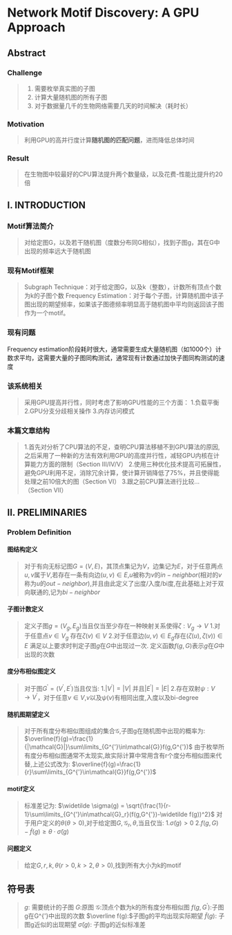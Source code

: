 <script type="text/javascript" src="http://cdn.mathjax.org/mathjax/latest/MathJax.js?config=TeX-AMS-MML_HTMLorMML"></script>
<script type="text/x-mathjax-config">
    MathJax.Hub.Config({ tex2jax: {inlineMath: [['$', '$']]}, messageStyle: "none" });
</script>
# Network Motif Discovery: A GPU Approach

## Abstract
### Challenge
> 1. 需要枚举真实图的子图
> 2. 计算大量随机图的所有子图
> 3. 对于数据量几千的生物网络需要几天的时间解决（耗时长）

### Motivation
> 利用GPU的高并行度计算<b>随机图的匹配问题</b>，进而降低总体时间

### Result
> 在生物图中较最好的CPU算法提升两个数量级，以及花费-性能比提升约20倍

## I. INTRODUCTION
### Motif算法简介
>对给定图G，以及若干随机图（度数分布同G相似），找到子图g，其在G中出现的频率远大于随机图
### 现有Motif框架
>Subgraph Technique：对于给定图G，以及k（整数），计数所有顶点个数为k的子图个数
Frequency Estimation：对于每个子图，计算随机图中该子图出现的期望频率，如果该子图德频率明显高于随机图中平均则返回该子图作为一个motif。
### 现有问题
Frequency estimation阶段耗时很大，通常需要生成大量随机图（如1000个）计数求平均，这需要大量的子图同构测试，通常现有计数通过加快子图同构测试的速度
### 该系统相关
> 采用GPU提高并行性，同时考虑了影响GPU性能的三个方面：
1.负载平衡
2.GPU分支分歧相关操作
3.内存访问模式
### 本篇文章结构
>1.首先对分析了CPU算法的不足，查明CPU算法移植不到GPU算法的原因,之后采用了一种新的方法有效利用GPU的高度并行性，减轻GPU内核在计算能力方面的限制（Section III/IV/V）
2.使用三种优化技术提高可拓展性，避免GPU利用不足，消除冗余计算，使计算开销降低了75%，并且使得能处理之前10倍大的图（Section VI）
3.跟之前CPU算法进行比较...（Section VII）

## II. PRELIMINARIES
### Problem Definition
#### 图结构定义
>对于有向无标记图$G=(V,E)$，其顶点集记为$V$，边集记为$E$，对于任意两点$u,v$属于$V$,若存在一条有向边$(u,v)\in E$,$u$被称为$v$的$in-neighbor$(相对的$v$称为$u$的$out-neighbor$),并且由此定义了出度/入度/bi度,在此基础上对于双向联通的,记为$bi-neighbor$
#### 子图计数定义 
>定义子图$g=(V_g,E_g)$当且仅当至少存在一种映射关系使得$ζ : V_g → V$ 
1.对于任意点$v\in V_g$ 存在$ζ(v)\in V$ 
2.对于任意边$(u,v)\in E_g$存在$(ζ(u),ζ(v))\in E$
满足以上要求时判定子图$g$在$G$中出现过一次.
定义函数$f(g,G)$表示$g$在$G$中出现的次数
#### 度分布相似图定义
>对于图$G^{'}=(V^{'},E^{'})$当且仅当:
1.$|V^{'}|=|V|$ 并且$|E^{'}|=|E|$
2.存在双射$ψ :V\to V^{'}$，对于任意$v\in V$,$v$以及$ψ(v)$有相同出度,入度以及bi-degree
#### 随机图期望定义
>对于所有度分布相似图组成的集合$\mathcal{G}$,子图g在随机图中出现的概率为:
$\overline{f}(g)=\frac{1}{|\mathcal{G}|}\sum\limits_{G^{'}\in\mathcal{G}}f(g,G^{'})$
由于枚举所有度分布相似图通常不太现实,故实际计算中常用含有r个度分布相似图来代替,上述公式改为:
$\overline{f}(g)=\frac{1}{r}\sum\limits_{G^{'}\in\mathcal{G}}f(g,G^{'})$
#### motif定义
>标准差记为:
$\widetilde \sigma(g) = \sqrt{\frac{1}{r-1}\sum\limits_{G^{'}\in\mathcal{G}_r}(f(g,G^{'})-\widetilde f(g))^2}$
对于用户定义的$\theta(\theta \gt0)$,对于给定图$G,\mathcal G_r,\theta$,当且仅当:
1.$\widetilde\sigma(g)\gt 0$
2.$f(g,G)-\widetilde f(g)\geq \theta \cdot\widetilde\sigma(g)$
#### 问题定义
>给定$G,r,k,\theta(r\gt0,k\gt2,\theta\gt0)$,找到所有大小为k的motif

## 符号表
>$g:$ 需要统计的子图
$G:$原图
$\mathcal{G}:$顶点个数为k的所有度分布相似图
$f(g,G^{'}):$子图g在G^{'}中出现的次数
$\overline f(g):$子图g的平均出现实际期望
$\widetilde f(g):$ 子图g近似的出现期望
$\widetilde \sigma(g):$ 子图g的近似标准差


